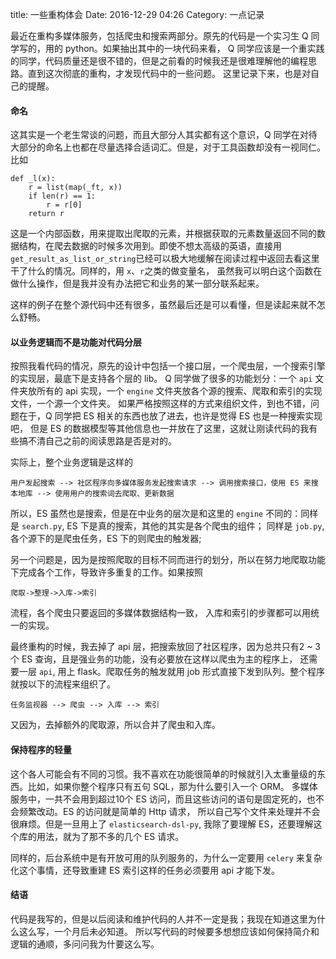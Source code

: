title: 一些重构体会
Date: 2016-12-29 04:26
Category: 一点记录

最近在重构多媒体服务，包括爬虫和搜索两部分。原先的代码是一个实习生 Q 同学写的，用的 python。如果抽出其中的一块代码来看，
 Q 同学应该是一个重实践的同学，代码质量还是很不错的，但是之前看的时候我还是很难理解他的编程思路。直到这次彻底的重构，才发现代码中的一些问题。
这里记录下来，也是对自己的提醒。

#### 命名
这其实是一个老生常谈的问题，而且大部分人其实都有这个意识，Q 同学在对待大部分的命名上也都在尽量选择合适词汇。但是，对于工具函数却没有一视同仁。
比如

    def _l(x):
        r = list(map(_ft, x))
        if len(r) == 1:
            r = r[0]
        return r

这是一个内部函数，用来提取出爬取的元素，并根据获取的元素数量返回不同的数据结构，在爬去数据的时候多次用到。即使不想太高级的英语，直接用
`get_result_as_list_or_string`已经可以极大地缓解在阅读过程中返回去看这里干了什么的情况。同样的，用 `x`、`r`之类的做变量名，
虽然我可以明白这个函数在做什么操作，但是我并没有办法把它和业务的某一部分联系起来。

这样的例子在整个源代码中还有很多，虽然最后还是可以看懂，但是读起来就不怎么舒畅。

#### 以业务逻辑而不是功能对代码分层
按照我看代码的情况，原先的设计中包括一个接口层，一个爬虫层，一个搜索引擎的实现层，最底下是支持各个层的 lib。
Q 同学做了很多的功能划分：一个 `api` 文件夹放所有的 api 实现，一个 `engine` 文件夹放各个源的搜索、爬取和索引的实现文件，一个源一个文件夹。
如果严格按照这样的方式来组织文件，到也不错，问题在于，Q 同学把 ES 相关的东西也放了进去，也许是觉得 ES 也是一种搜索实现吧，
但是 ES 的数据模型等其他信息也一并放在了这里，这就让刚读代码的我有些搞不清自己之前的阅读思路是否是对的。

实际上，整个业务逻辑是这样的

    用户发起搜索 --> 社区程序向多媒体服务发起搜索请求 --> 调用搜索接口，使用 ES 来搜本地库 --> 使用用户的搜索词去爬取、更新数据

所以，ES 虽然也是搜索，但是在中业务的层次是和这里的 `engine` 不同的：同样是 `search.py`, ES 下是真的搜索，其他的其实是各个爬虫的组件；
同样是 `job.py`, 各个源下的是爬虫任务，ES 下的则爬虫的触发器;

另一个问题是，因为是按照爬取的目标不同而进行的划分，所以在努力地爬取功能下完成各个工作，导致许多重复的工作。如果按照

    爬取->整理->入库->索引

流程，各个爬虫只要返回的多媒体数据结构一致， 入库和索引的步骤都可以用统一的实现。

最终重构的时候，我去掉了 api 层，把搜索放回了社区程序，因为总共只有2 ~ 3个 ES 查询，且是强业务的功能，没有必要放在这样以爬虫为主的程序上，
还需要一层 `api`, 用上 flask。爬取任务的触发就用 job 形式直接下发到队列。整个程序就按以下的流程来组织了。

    任务监视器 --> 爬虫 --> 入库 --> 索引

又因为，去掉额外的爬取源，所以合并了爬虫和入库。

#### 保持程序的轻量

这个各人可能会有不同的习惯。我不喜欢在功能很简单的时候就引入太重量级的东西。比如，如果你整个程序只有五句 SQL，那为什么要引入一个 ORM。
多媒体服务中，一共不会用到超过10个 ES 访问，而且这些访问的语句是固定死的，也不会频繁改动。ES 的访问就是简单的 Http 请求，
所以自己写个文件来处理并不会很麻烦。但是一旦用上了 `elasticsearch-dsl-py`, 我除了要理解 ES，还要理解这个库的用法，就为了那不多的几个 ES 请求。

同样的，后台系统中是有开放可用的队列服务的，为什么一定要用 `celery` 来复杂化这个事情，还导致重建 ES 索引这样的任务必须要用 api 才能下发。

#### 结语

代码是我写的，但是以后阅读和维护代码的人并不一定是我；我现在知道这里为什么这么写，一个月后未必知道。
所以写代码的时候要多想想应该如何保持简介和逻辑的通顺，多问问我为什要这么写。

